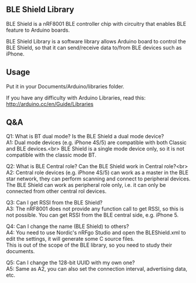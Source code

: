 
BLE Shield Library
------------------

BLE Shield is a nRF8001 BLE controller chip with circuitry that enables BLE feature to Arduino boards.

BLE Shield Library is a software library allows Arduino board to control the BLE Shield, so that it can send/receive data to/from BLE devices such as iPhone.

Usage
-----

Put it in your Documents/Arduino/libraries folder.

If you have any difficulty with Arduino Libraries, read this:
http://arduino.cc/en/Guide/Libraries

Q&A
---

Q1: What is BT dual mode? Is the BLE Shield a dual mode device?<br/>
A1: Dual mode devices (e.g. iPhone 4S/5) are compatible with both Classic and BLE devices.<br\>
    BLE Shield is a single mode device only, so it is not compatible with the classic mode BT.

Q2: What is BLE Central role? Can the BLE Shield work in Central role?<br\>
A2: Central role devices (e.g. iPhone 4S/5) can work as a master in the BLE star network, they can perform scanning and connect to peripheral devices.
    The BLE Shield can work as peripheral role only, i.e. it can only be connected from other central rol devices.

Q3: Can I get RSSI from the BLE Shield?<br/>
A3: The nRF8001 does not provide any function call to get RSSI, so this is not possible. You can get RSSI from the BLE central side, e.g. iPhone 5.

Q4: Can I change the name (BLE Shield) to others?<br/>
A4: You need to use Nordic's nRFgo Studio and open the BLEShield.xml to edit the settings, it will generate some C source files.<br/>
    This is out of the scope of the BLE library, so you need to study their documents.

Q5: Can I change the 128-bit UUID with my own one?<br/>
A5: Same as A2, you can also set the connection interval, advertising data, etc.
